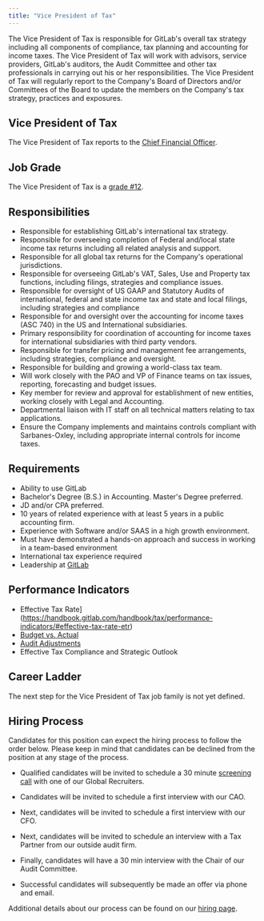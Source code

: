 ```yaml
---
title: "Vice President of Tax"
---
```


The Vice President of Tax is responsible for GitLab's overall tax strategy including all components of compliance, tax planning and accounting for income taxes.  The Vice President of Tax will work with advisors, service providers, GitLab's auditors, the Audit Committee and other tax professionals in carrying out his or her responsibilities. The Vice President of Tax will regularly report to the Company's Board of Directors and/or Committees of the Board to update the members on the Company's tax strategy, practices and exposures.

## Vice President of Tax

The Vice President of Tax reports to the [Chief Financial Officer](/job-families/finance/chief-financial-officer/).

## Job Grade

The Vice President of Tax is a [grade #12](/handbook/total-rewards/compensation/compensation-calculator/#gitlab-job-grades).

## Responsibilities

- Responsible for establishing GitLab's international tax strategy.
- Responsible for overseeing completion of Federal and/local state income tax returns including all related analysis and support.
- Responsible for all global tax returns for the Company's operational jurisdictions.
- Responsible for overseeing GitLab's VAT, Sales, Use and Property tax functions, including filings, strategies and compliance issues.
- Responsible for oversight of US GAAP and Statutory Audits of international, federal and state income tax and state and local filings, including strategies and compliance
- Responsible for and oversight over the accounting for income taxes (ASC 740) in the US and International subsidiaries.
- Primary responsibility for coordination of accounting for income taxes for international subsidiaries with third party vendors.
- Responsible for transfer pricing and management fee arrangements, including strategies, compliance and oversight.
- Responsible for building and growing a world-class tax team.
- Will work closely with the PAO and VP of Finance teams on tax issues, reporting, forecasting and budget issues.
- Key member for review and approval for establishment of new entities, working closely with Legal and Accounting.
- Departmental liaison with IT staff on all technical matters relating to tax applications.
- Ensure the Company implements and maintains controls compliant with Sarbanes-Oxley, including appropriate internal controls for income taxes.

## Requirements

- Ability to use GitLab
- Bachelor's Degree (B.S.) in Accounting. Master's Degree preferred.
- JD and/or CPA preferred.
- 10 years of related experience with at least 5 years in a public accounting firm.
- Experience with Software and/or SAAS in a high growth environment.
- Must have demonstrated a hands-on approach and success in working in a team-based environment
- International tax experience required
- Leadership at [GitLab](/handbook/company/structure/#director-group)

## Performance Indicators

- Effective Tax Rate](<https://handbook.gitlab.com/handbook/tax/performance-indicators/#effective-tax-rate-etr>)
- [Budget vs. Actual](/handbook/tax/performance-indicators/#budget-vs-actual)
- [Audit Adjustments](/handbook/tax/performance-indicators/#audit-adjustments)
- Effective Tax Compliance and Strategic Outlook

## Career Ladder

The next step for the Vice President of Tax job family is not yet defined.

## Hiring Process

Candidates for this position can expect the hiring process to follow the order below. Please keep in mind that candidates can be declined from the position at any stage of the process.

- Qualified candidates will be invited to schedule a 30 minute [screening call](/handbook/hiring/interviewing/#screening-call) with one of our Global Recruiters.

- Candidates will be invited to schedule a first interview with our CAO.
- Next, candidates will be invited to schedule a first interview with our CFO.
- Next, candidates will be invited to schedule an interview with a Tax Partner from our outside audit firm.
- Finally, candidates will have a 30 min interview with the Chair of our Audit Committee.
- Successful candidates will subsequently be made an offer via phone and email.

Additional details about our process can be found on our [hiring page](/handbook/hiring/).
